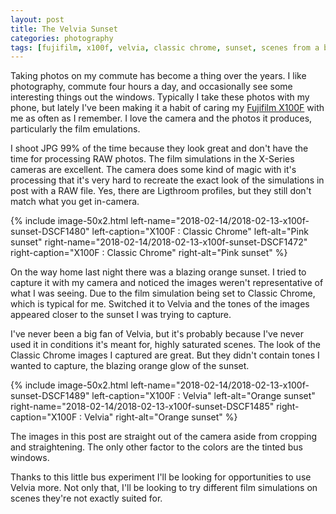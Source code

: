 ```yaml
---
layout: post
title: The Velvia Sunset
categories: photography
tags: [fujifilm, x100f, velvia, classic chrome, sunset, scenes from a bus]
---
```


Taking photos on my commute has become a thing over the years. I like photography, commute four hours a day, and occasionally see some interesting things out the windows. Typically I take these photos with my phone, but lately I've been making it a habit of caring my [Fujifilm X100F](https://www.amazon.com/Fujifilm-X100F-APS-C-Digital-Camera/dp/B01N33CT3Z/ref=sr_1_3?ie=UTF8&qid=1518646155&sr=8-3&keywords=x100f) with me as often as I remember. I love the camera and the photos it produces, particularly the film emulations.

I shoot JPG 99% of the time because they look great and don't have the time for processing RAW photos. The film simulations in the X-Series cameras are excellent. The camera does some kind of magic with it's processing that it's very hard to recreate the exact look of the simulations in post with a RAW file. Yes, there are Ligthroom profiles, but they still don't match what you get in-camera.

<div class="entry__content--feature">
{% include image-50x2.html 
    left-name="2018-02-14/2018-02-13-x100f-sunset-DSCF1480" 
    left-caption="X100F : Classic Chrome" 
    left-alt="Pink sunset"
    right-name="2018-02-14/2018-02-13-x100f-sunset-DSCF1472" 
    right-caption="X100F : Classic Chrome" 
    right-alt="Pink sunset"    
 %}</div>

On the way home last night there was a blazing orange sunset. I tried to capture it with my camera and noticed the images weren't representative of what I was seeing. Due to the film simulation being set to Classic Chrome, which is typical for me. Switched it to Velvia and the tones of the images appeared closer to the sunset I was trying to capture.

I've never been a big fan of Velvia, but it's probably because I've never used it in conditions it's meant for, highly saturated scenes. The look of the Classic Chrome images I captured are great. But they didn't contain tones I wanted to capture, the blazing orange glow of the sunset.

<div class="entry__content--feature">
 {% include image-50x2.html 
    left-name="2018-02-14/2018-02-13-x100f-sunset-DSCF1489" 
    left-caption="X100F : Velvia" 
    left-alt="Orange sunset"
    right-name="2018-02-14/2018-02-13-x100f-sunset-DSCF1485" 
    right-caption="X100F : Velvia" 
    right-alt="Orange sunset"    
 %}</div>

The images in this post are straight out of the camera aside from cropping and straightening. The only other factor to the colors are the tinted bus windows.

Thanks to this little bus experiment I'll be looking for opportunities to use Velvia more. Not only that, I'll be looking to try different film simulations on scenes they're not exactly suited for.





